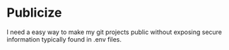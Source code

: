 # Publicize
I need a easy way to make my git projects public without exposing secure information typically found in .env files. 
